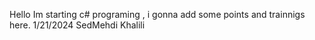 Hello 
Im starting c# programing , i gonna add some points and trainnigs here.
1/21/2024 SedMehdi Khalili
